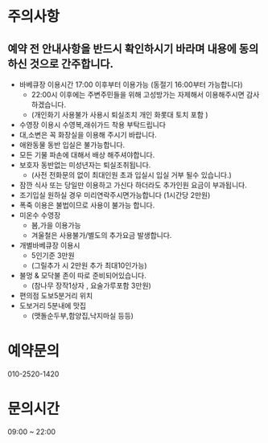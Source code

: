 # 주의사항
## 예약 전 안내사항을 반드시 확인하시기 바라며 내용에 동의하신 것으로 간주합니다.
* 바베큐장 이용시간 17:00 이후부터 이용가능 (동절기 16:00부터 가능합니다)
    * 22:00시 이후에는 주변주민들을 위해 고성방가는 자제해서 이용해주시면 감사하겠습니다.
    * (개인화기 사용불가 사용시 퇴실조치 개인 화롯대 토치 포함 )
* 수영장 이용시 수영복,래쉬가드 착용 부탁드립니다
* 대,소변은 꼭 화장실을 이용해 주시기 바랍니다.
* 애완동물 동반 입실은 불가능합니다.
* 모든 기물 파손에 대해서 배상 해주셔야합니다.
* 보호자 동반없는 미성년자는 퇴실조취됩니다.
    * (사전 전화문의 없이 최대인원 초과 입실시 입실 거부 될수 있습니다.)
* 잠깐 식사 또는 당일만 이용하고 가신다 하더라도 추가인원 요금이 부과됩니다.
* 조기입실 원하실 경우 미리연락주시면가능합니다 (1시간당 2만원)
* 폭죽 이용은 불법이므로 사용이 불가능 합니다.
* 미온수 수영장
    * 봄,가을 이용가능
    * 겨울철은 사용불가/별도의 추가요금 발생합니다.
* 개별바베큐장 이용시
    * 5인기준 3만원
    * (그릴추가 시 2만원 추가 최대10인가능)
* 불멍 & 모닥불 존이 따로 준비되어있습니다.
    * (참나무 장작1상자 , 요술가루포함 3만원)
* 편의점 도보5분거리 위치
* 도보거리 5분내에 맛집
    * (맷돌순두부,함양집,낙지마실 등등)

# 예약문의
010-2520-1420
# 문의시간
09:00 ~ 22:00